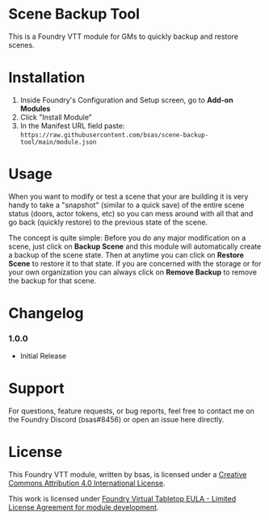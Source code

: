 # Scene Backup Tool
This is a Foundry VTT module for GMs to quickly backup and restore scenes.


# Installation
1. Inside Foundry's Configuration and Setup screen, go to **Add-on Modules**
2. Click "Install Module"
3. In the Manifest URL field paste: `https://raw.githubusercontent.com/bsas/scene-backup-tool/main/module.json`


# Usage

When you want to modify or test a scene that your are building it is very handy to take a "snapshot" (similar to a quick save) of the entire scene status (doors, actor tokens, etc) so you can mess around with all that and go back (quickly restore) to the previous state of the scene.

The concept is quite simple: Before you do any major modification on a scene, just click on **Backup Scene** and this module will automatically create a backup of the scene state. Then at anytime you can click on **Restore Scene** to restore it to that state. If you are concerned with the storage or for your own organization you can always click on **Remove Backup** to remove the backup for that scene.

# Changelog
### 1.0.0
- Initial Release

# Support
For questions, feature requests, or bug reports, feel free to contact me on the Foundry Discord (bsas#8456) or open an issue here directly.

# License
This Foundry VTT module, written by bsas, is licensed under a [Creative Commons Attribution 4.0 International License](https://creativecommons.org/licenses/by/4.0/).

This work is licensed under [Foundry Virtual Tabletop EULA - Limited License Agreement for module development](https://foundryvtt.com/article/license/).